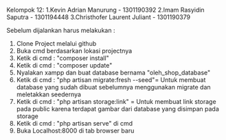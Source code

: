 Kelompok 12:
1.Kevin Adrian Manurung - 1301190392
2.Imam Rasyidin Saputra - 1301194448
3.Christhofer Laurent Juliant - 1301190379


Sebelum dijalankan harus melakukan :
1. Clone Project melalui github
2. Buka cmd berdasarkan lokasi projectnya
3. Ketik di cmd : "composer install"
4. Ketik di cmd : "composer update"
5. Nyalakan xampp dan buat database bernama "oleh_shop_database"
6. Ketik di cmd : "php artisan migrate:fresh --seed"= Untuk membuat database yang sudah dibuat sebelumnya menggunakan migrate dan meletakkan seedernya
7. Ketik di cmd : "php artisan storage:link" = Untuk membuat link storage pada public karena terdapat gambar dari database yang disimpan pada storage
8. Ketik di cmd : "php artisan serve" di cmd
9. Buka Localhost:8000 di tab browser baru
